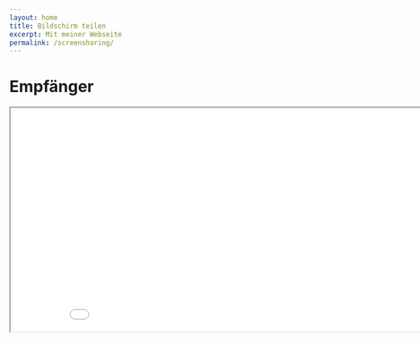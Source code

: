 ```yaml
---
layout: home
title: Bildschirm teilen
excerpt: Mit meiner Webseite
permalink: /screensharing/
---
```


# Empfänger

<iframe src="tvee.app" width="900" height="400" name="SELFHTML" title="Empfänger" allowfullscreen>

# Sender (Nur Computer)

<iframe src="https://tvee.app/start" width="900" height="400" name="SELFHTML" title="Sender (PC)">

# [Sender Herrunterladen für Android Tablett und Handy](https://play.google.com/store/apps/details?id=de.twokit.screen.mirroring.app)
# [Sender Herrunterladen für iOS](https://apps.apple.com/de/app/screen-mirroring-app/id1463795505)
